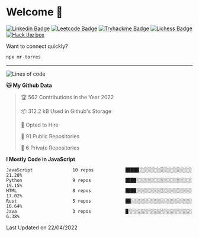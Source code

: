 # Welcome 👋

[![Linkedin Badge](https://img.shields.io/badge/-PedroTorres-blue?style=flat-square&logo=Linkedin&logoColor=white&link=https://www.linkedin.com/in/PedroTorres/)](https://www.linkedin.com/in/pedro-torres-cruz/)
[![Leetcode Badge](https://img.shields.io/badge/profile-leetcode-green)](https://leetcode.com/corfucinas/)
[![Tryhackme Badge](https://img.shields.io/badge/profile-tryhackme-blue)](https://tryhackme.com/p/Corfucinas/)
[![Lichess Badge](https://img.shields.io/badge/challenge_me-lichess-yellow)](https://lichess.org/@/Corfucinas)
[![Hack the box](https://img.shields.io/badge/hack_the_box-profile-red)](https://www.hackthebox.eu/profile/375826)

Want to connect quickly?

```javascript
npx mr-torres
```

---

<!--START_SECTION:waka-->
![Lines of code](https://img.shields.io/badge/From%20Hello%20World%20I%27ve%20Written-2.0%20million%20lines%20of%20code-blue)

**🐱 My Github Data** 

> 🏆 562 Contributions in the Year 2022
 > 
> 📦 312.2 kB Used in Github's Storage 
 > 
> 💼 Opted to Hire
 > 
> 📜 91 Public Repositories 
 > 
> 🔑 6 Private Repositories  
 > 
**I Mostly Code in JavaScript** 

```text
JavaScript               10 repos            █████░░░░░░░░░░░░░░░░░░░░   21.28% 
Python                   9 repos             ████░░░░░░░░░░░░░░░░░░░░░   19.15% 
HTML                     8 repos             ████░░░░░░░░░░░░░░░░░░░░░   17.02% 
Rust                     5 repos             ██░░░░░░░░░░░░░░░░░░░░░░░   10.64% 
Java                     3 repos             █░░░░░░░░░░░░░░░░░░░░░░░░   6.38%

```



 Last Updated on 22/04/2022
<!--END_SECTION:waka-->
